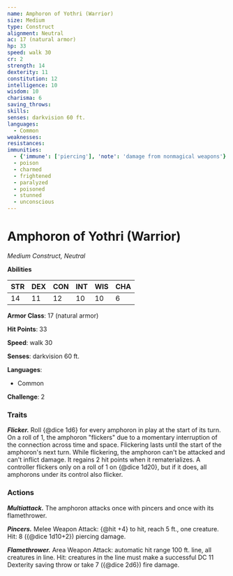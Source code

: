 ```yaml
---
name: Amphoron of Yothri (Warrior)
size: Medium
type: Construct
alignment: Neutral
ac: 17 (natural armor)
hp: 33
speed: walk 30
cr: 2
strength: 14
dexterity: 11
constitution: 12
intelligence: 10
wisdom: 10
charisma: 6
saving_throws:
skills:
senses: darkvision 60 ft.
languages:
  - Common
weaknesses:
resistances:
immunities:
  - {'immune': ['piercing'], 'note': 'damage from nonmagical weapons'}
  - poison
  - charmed
  - frightened
  - paralyzed
  - poisoned
  - stunned
  - unconscious
---
```


# Amphoron of Yothri (Warrior)

*Medium Construct, Neutral*

**Abilities**

| STR | DEX | CON | INT | WIS | CHA |
| --- | --- | --- | --- | --- | --- |
| 14 | 11 | 12 | 10 | 10 | 6 |

**Armor Class**: 17 (natural armor)

**Hit Points**: 33

**Speed**: walk 30

**Senses**: darkvision 60 ft.

**Languages**:
  - Common

**Challenge**: 2

### Traits
***Flicker.*** Roll {@dice 1d6} for every amphoron in play at the start of its turn. On a roll of 1, the amphoron "flickers" due to a momentary interruption of the connection across time and space. Flickering lasts until the start of the amphoron's next turn. While flickering, the amphoron can't be attacked and can't inflict damage. It regains 2 hit points when it rematerializes. A controller flickers only on a roll of 1 on {@dice 1d20}, but if it does, all amphorons under its control also flicker.

### Actions
***Multiattack.*** The amphoron attacks once with pincers and once with its flamethrower.

***Pincers.*** Melee Weapon Attack: {@hit +4} to hit, reach 5 ft., one creature. Hit: 8 ({@dice 1d10+2}) piercing damage.

***Flamethrower.*** Area Weapon Attack: automatic hit range 100 ft. line, all creatures in line. Hit: creatures in the line must make a successful DC 11 Dexterity saving throw or take 7 ({@dice 2d6}) fire damage.

